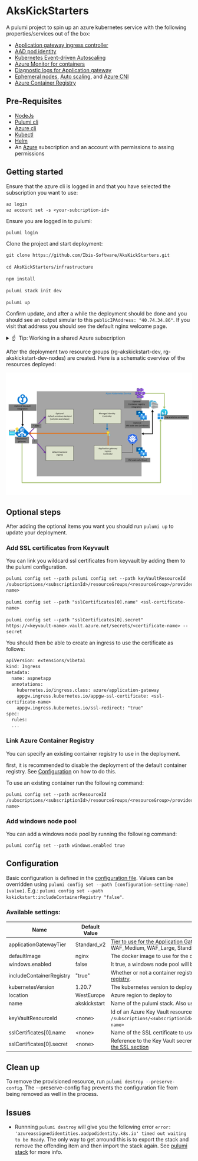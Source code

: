 # AksKickStarters
A pulumi project to spin up an azure kubernetes service with the following properties/services out of the box:
- [Application gateway ingress controller](https://docs.microsoft.com/en-us/azure/application-gateway/ingress-controller-overview)
- [AAD pod identity](https://github.com/Azure/aad-pod-identity)
- [Kubernetes Event-driven Autoscaling](https://keda.sh/)
- [Azure Monitor for containers](https://docs.microsoft.com/en-us/azure/azure-monitor/insights/container-insights-overview)
- [Diagnostic logs for Application gateway](https://docs.microsoft.com/en-us/azure/application-gateway/application-gateway-diagnostics)
- [Ephemeral nodes](https://docs.microsoft.com/en-us/azure/aks/cluster-configuration#ephemeral-os), [Auto scaling](https://docs.microsoft.com/en-us/azure/aks/cluster-autoscaler), and [Azure CNI](https://docs.microsoft.com/en-us/azure/aks/configure-azure-cni)
- [Azure Container Registry](https://azure.microsoft.com/en-us/services/container-registry/)

## Pre-Requisites
- [NodeJs](https://nodejs.org/en/)
- [Pulumi cli](https://www.pulumi.com/docs/get-started/azure/begin/)
- [Azure cli](https://docs.microsoft.com/en-us/cli/azure/install-azure-cli)
- [Kubectl](https://kubernetes.io/docs/tasks/tools/install-kubectl/)
- [Helm](https://helm.sh/docs/intro/install/)
- An [Azure](https://azure.microsoft.com/en-us/free/) subscription and an account with permissions to assing permissions

## Getting started
Ensure that the azure cli is logged in and that you have selected the subscription you want to use:
```
az login
az account set -s <your-subcription-id>
```

Ensure you are logged in to pulumi:

```
pulumi login
```
Clone the project and start deployment:

```
git clone https://github.com/Ibis-Software/AksKickStarters.git

cd AksKickStarters/infrastructure

npm install

pulumi stack init dev

pulumi up 
```
Confirm update, and after a while the deployment should be done and you should see an output simular to this `publicIPAddress: "40.74.34.86"`.
If you visit that address you should see the default nginx welcome page.

<!-- markdownlint-disable MD033 -->
<p>
<details>
  <summary>&#x261d; &#xfe0f; Tip: Working in a shared Azure subscription</summary>
<ul>  
  <p>If you are working in a shared Azure subscription you can override the default resource group name to cater for individual resource group names. See section <a href="#Configuration">Configuration</a> in this document.</p>
</ul>
</details>
</p>
<!-- markdownlint-enable MD033 -->

After the deployment two resource groups (rg-akskickstart-dev, rg-akskickstart-dev-nodes) are created. Here is a schematic overview of the resources deployed:

![architecture drawing](./images/akskickstarter.PNG)

## Optional steps 
After adding the optional items you want you should run `pulumi up` to update your deployment. 

### Add SSL certificates from Keyvault
You can link you wildcard ssl certificates from keyvault by adding them to the pulumi configuration.   
```
pulumi config set --path pulumi config set --path keyVaultResourceId /subscriptions/<subscriptionId>/resourceGroups/<resourceGroup>/providers/Microsoft.KeyVault/vaults/<keyvault-name>

pulumi config set --path "sslCertificates[0].name" <ssl-certificate-name>

pulumi config set --path "sslCertificates[0].secret" https://<keyvault-name>.vault.azure.net/secrets/<certificate-name> --secret
```

You should then be able to create an ingress to use the certificate as follows:
```
apiVersion: extensions/v1beta1
kind: Ingress
metadata:
  name: aspnetapp
  annotations:
    kubernetes.io/ingress.class: azure/application-gateway
    appgw.ingress.kubernetes.io/appgw-ssl-certificate: <ssl-certificate-name>
    appgw.ingress.kubernetes.io/ssl-redirect: "true"
spec:
  rules:
  ...
```

### Link Azure Container Registry
You can specify an existing container registry to use in the deployment.

first, it is recommended to disable the deployment of the default container registry. See [Configuration](#Configuration) on how to do this.

 To use an existing container run the following command:
```
pulumi config set --path acrResourceId /subscriptions/<subscriptionId>/resourceGroups/<resourceGroup>/providers/Microsoft.ContainerRegistry/registries/<registry-name>
```

### Add windows node pool
You can add a windows node pool by running the following command:

```
pulumi config set --path windows.enabled true
```

## Configuration

Basic configuration is defined in the [configuration file](infrastructure/Pulumi.dev.yaml). Values can be overridden using `pulumi config set --path [configuration-setting-name] [value]`. E.g.: `pulumi config set --path kskickstart:includeContainerRegistry "false"`.

### Available settings:
| Name  |Default Value   |Description   |
|---|---|---|
|applicationGatewayTier   |Standard_v2   |[Tier to use for the Application Gateway](https://azure.microsoft.com/en-us/pricing/details/application-gateway/). Accepted values: Standard_Small, Standard_Medium, Standard_Large, WAF_Medium, WAF_Large, Standard_v2, WAF_v2   |
|defaultImage   |nginx   |The docker image to use for the demo pod   |
|windows.enabled   |false   |It true, a windows node pool will be provisioned as well   |
|includeContainerRegistry   |"true"   |Whether or not a container registry should be provisioned during the deployment. Set this to false to [attach an existing registry](#Link-Azure-Container-Registry).   |
|kubernetesVersion   | 1.20.7   |The kubernetes version to deploy   |
|location   | WestEurope   |Azure region to deploy to |
|name   | akskickstart   |Name of the pulumi stack. Also used in the name of the Azure resource group |
|keyVaultResourceId   |\<none>     |Id of an Azure Key Vault resource. E.g.: `/subscriptions/<subscriptionId>/resourceGroups/<resourceGroup>/providers/Microsoft.KeyVault/vaults/<keyvault-name>`|
|sslCertificates[0].name   |\<none>     |Name of the SSL certificate to use. See [the SSL section](#Add-SSL-certificates-from-Keyvault)|
|sslCertificates[0].secret   |\<none>     |Reference to the Key Vault secrert, E.g.: `https://<keyvault-name>.vault.azure.net/secrets/<certificate-name>`. See [the SSL section](#Add-SSL-certificates-from-Keyvault)|

## Clean up

To remove the provisioned resource, run `pulumi destroy --preserve-config`. The --preserve-config flag prevents the configuration file from being removed as well in the process.

## Issues

- Runnning `pulumi destroy` will give you the following error  `error: 'azureassignedidentities.aadpodidentity.k8s.io' timed out waiting to be Ready`. The only way to get arround this is to export the stack and remove the offending item and then import the stack again. See [pulumi stack](https://www.pulumi.com/docs/reference/cli/pulumi_stack/) for more info.





